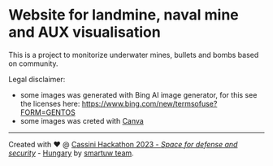 # Website for landmine, naval mine and AUX visualisation


This is a project to monitorize underwater mines, bullets and bombs based on community.


Legal disclaimer:
- some images was generated with Bing AI image generator, for this see the licenses here: https://www.bing.com/new/termsofuse?FORM=GENTOS
- some images was creted with [Canva](https://www.canva.com/)

-----

Created with :heart: @ [Cassini Hackathon 2023 - *Space for defense and security*](https://www.cassini.eu/hackathons/) - [Hungary](https://www.cassini.eu/hackathons/hungary) by [smartuw team](https://taikai.network/cassinihackathons/hackathons/defence-security/projects/clfcn42g5161820001yf39mfnrb9/idea).
